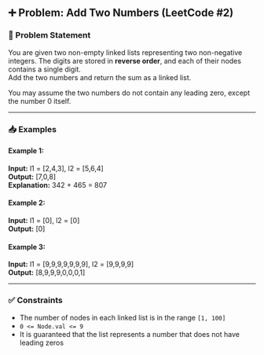## ➕ Problem: Add Two Numbers (LeetCode #2)

### 📄 Problem Statement

You are given two non-empty linked lists representing two non-negative integers. The digits are stored in **reverse order**, and each of their nodes contains a single digit.  
Add the two numbers and return the sum as a linked list.

You may assume the two numbers do not contain any leading zero, except the number 0 itself.

---

### 📥 Examples

#### Example 1:
**Input:** l1 = [2,4,3], l2 = [5,6,4]  
**Output:** [7,0,8]  
**Explanation:** 342 + 465 = 807

#### Example 2:
**Input:** l1 = [0], l2 = [0]  
**Output:** [0]

#### Example 3:
**Input:** l1 = [9,9,9,9,9,9,9], l2 = [9,9,9,9]  
**Output:** [8,9,9,9,0,0,0,1]

---

### ✅ Constraints

- The number of nodes in each linked list is in the range `[1, 100]`  
- `0 <= Node.val <= 9`  
- It is guaranteed that the list represents a number that does not have leading zeros
